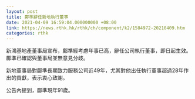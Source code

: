 ```yaml
---
layout: post
title: 鄺準辭任新地執行董事
date: 2021-04-09 16:59:04.000000000 +08:00
link: https://news.rthk.hk/rthk/ch/component/k2/1584972-20210409.htm
categories: rthk
---
```


新鴻基地產董事局宣布，鄺準經考慮年事已高，辭任公司執行董事，即日起生效。鄺準已確認與董事局並無意見分歧。

新地董事局對鄺準長期致力服務公司近49年，尤其對他出任執行董事超過28年作出的貢獻，表示衷心致謝。

公告內提到，鄺準現年91歲。

